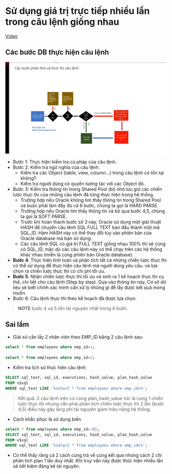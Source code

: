 # Sử dụng giá trị trực tiếp nhiều lần trong câu lệnh giống nhau

[Video](https://wecommit.com.vn/courses/chuong-trinh-dao-tao-toi-uu-co-so-du-lieu-cao-cap/lesson/sai-lam-01/)

## Các bước DB thực hiện câu lệnh

![](images/cac-buoc-thuc-hien-cau-lenh.png)

- Bước 1: Thực hiện kiểm tra cú pháp của câu lệnh.
- Bước 2: Kiểm tra ngữ nghĩa của câu lệnh.
  - Kiểm tra các Object (table, view, column...) trong câu lệnh có tồn tại không?
  - Kiểm tra người dùng có quyền tương tác với các Object đó.
- Bước 3: Kiểm tra thông tin trong Shared Pool (bộ nhớ lưu giữ các chiến lược thực thi của những câu lệnh đã từng thực hiện trong hệ thống.
  - Trường hợp nếu Oracle không tìm thấy thông tin trong Shared Pool và buộc phải làm đầy đủ cả 6 bước, chúng ta gọi là HARD PARSE.
  - Trường hợp nếu Oracle tìm thấy thông tin và bỏ qua bước 4,5, chúng ta gọi là SOFT PARSE.
  - Trước khi hoàn thành bước số 3 này, Oracle sử dụng một giải thuật HASH để chuyển câu lênh SQL FULL TEXT ban đầu thành một mã SQL_ID. Hàm HASH này có thể thay đổi tùy vào phiên bản của Oracle database mà bạn sử dụng.
  - Các câu lệnh SQL có giá trị FULL TEXT giống nhau 100% thì sẽ cùng có SQL_ID, mặc dù các câu lệnh này có thể chạy trên các hệ thống khác nhau (miễn là cùng phiên bản Oracle database).
- **Bước 4**: Thực hiện tính toán và phân tích tất cả những chiến lược thực thi có thể sử dụng để thực hiện câu lệnh mà người dùng yêu cầu. và lựa chọn ra chiến lược thực thi có chi phí tối ưu.
- **Bước 5**: Nhận chiến lược thực thi tối ưu và sinh ra 1 kế hoạch thực thi cụ thể, chi tiết cho câu lệnh (Step by step). Dựa vào thông tin này, Cơ sở dữ liệu sẽ biết chính xác mình cần xử lý những gì để lấy được kết quả mong muốn.
- Bước 6: Câu lệnh thực thi theo kế hoạch đã được lựa chọn.

>**NOTE** bước 4 và 5 tốn tài nguyên nhất trong 6 bước.
>
## Sai lầm

- Giải sử cần lấy 2 nhân viên theo EMP_ID bằng 2 câu lệnh sau:

``` SQL
select * from employees where emp_id=1;

select * from employees where emp_id=2;
```

- Kiểm tra lịch sử thực hiện câu lệnh

``` SQL
SELECT sql_text, sql_id, executions, hash_value, plan_hash_value
FROM v$sql
WHERE sql_text LIKE '%select * from employees where emp_id=%';
```

>Kết quả: 2 câu lệnh trên có cùng plan_hash_value tức là cung 1 chiến lược thực thi nhưng vẫn phải phân tích chiến lược thực thi 2 lần (bước 4,5) điều này gây lãng phí tài nguyên giảm hiệu năng hệ thống.

- Cách khắc phục là sử dụng biến

``` SQL
select * from employees where emp_id=:B1;
SELECT sql_text, sql_id, executions, hash_value, plan_hash_value
FROM v$sql
WHERE sql_text LIKE '%select * from employees where emp_id=%';
```

- Có thể thấy rằng cả 2 cách cùng trả về cùng kết qua nhưng cách 2 chỉ phân tích plan 1 lần duy nhất. Khi truy vấn này được thức hiện nhiều lần sẽ tiết kiệm đáng kể tài nguyên.
